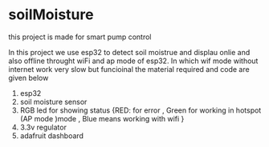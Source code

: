 # soilMoisture
this project is made for smart pump control 

In this project we use esp32 to detect soil moistrue and displau onlie and also offline throught wiFi and ap mode of esp32. In which wif mode without internet work very slow but funcioinal the material required and code are given below

1. esp32
2. soil moisture sensor 
3. RGB led for showing status {RED: for error , Green for working in hotspot (AP mode )mode , Blue means working with wifi }
4. 3.3v regulator
5. adafruit dashboard
